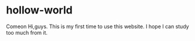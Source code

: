 # hollow-world
Comeon
Hi,guys.
This is my first time to use this website. I hope I can study too much from it.
